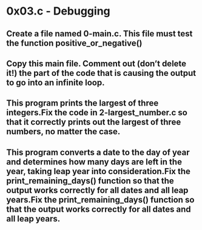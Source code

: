 # 0x03.c - Debugging

## Create a file named 0-main.c. This file must test the function positive_or_negative()

## Copy this main file. Comment out (don’t delete it!) the part of the code that is causing the output to go into an infinite loop.

## This program prints the largest of three integers.Fix the code in 2-largest_number.c so that it correctly prints out the largest of three numbers, no matter the case.

## This program converts a date to the day of year and determines how many days are left in the year, taking leap year into consideration.Fix the print_remaining_days() function so that the output works correctly for all dates and all leap years.Fix the print_remaining_days() function so that the output works correctly for all dates and all leap years.
